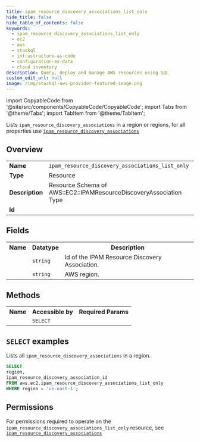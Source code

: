 ```yaml
---
title: ipam_resource_discovery_associations_list_only
hide_title: false
hide_table_of_contents: false
keywords:
  - ipam_resource_discovery_associations_list_only
  - ec2
  - aws
  - stackql
  - infrastructure-as-code
  - configuration-as-data
  - cloud inventory
description: Query, deploy and manage AWS resources using SQL
custom_edit_url: null
image: /img/stackql-aws-provider-featured-image.png
---
```


import CopyableCode from '@site/src/components/CopyableCode/CopyableCode';
import Tabs from '@theme/Tabs';
import TabItem from '@theme/TabItem';

Lists <code>ipam_resource_discovery_associations</code> in a region or regions, for all properties use <a href="/services/serviceName/ipam_resource_discovery_associations/"><code>ipam_resource_discovery_associations</code></a>

## Overview
<table>
<tbody>
<tr><td><b>Name</b></td><td><code>ipam_resource_discovery_associations_list_only</code></td></tr>
<tr><td><b>Type</b></td><td>Resource</td></tr>
<tr><td><b>Description</b></td><td>Resource Schema of AWS::EC2::IPAMResourceDiscoveryAssociation Type</td></tr>
<tr><td><b>Id</b></td><td><CopyableCode code="aws.ec2.ipam_resource_discovery_associations_list_only" /></td></tr>
</tbody>
</table>

## Fields
<table>
<tbody>
<tr><th>Name</th><th>Datatype</th><th>Description</th></tr><tr><td><CopyableCode code="ipam_resource_discovery_association_id" /></td><td><code>string</code></td><td>Id of the IPAM Resource Discovery Association.</td></tr>
<tr><td><CopyableCode code="region" /></td><td><code>string</code></td><td>AWS region.</td></tr>
</tbody>
</table>

## Methods

<table>
<tbody>
  <tr>
    <th>Name</th>
    <th>Accessible by</th>
    <th>Required Params</th>
  </tr>
  <tr>
    <td><CopyableCode code="list_resources" /></td>
    <td><code>SELECT</code></td>
    <td><CopyableCode code="region" /></td>
  </tr>
</tbody>
</table>

## `SELECT` examples
Lists all <code>ipam_resource_discovery_associations</code> in a region.
```sql
SELECT
region,
ipam_resource_discovery_association_id
FROM aws.ec2.ipam_resource_discovery_associations_list_only
WHERE region = 'us-east-1';
```


## Permissions

For permissions required to operate on the <code>ipam_resource_discovery_associations_list_only</code> resource, see <a href="/services/ec2/ipam_resource_discovery_associations/#permissions"><code>ipam_resource_discovery_associations</code></a>


